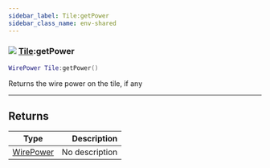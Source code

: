 ```yaml
---
sidebar_label: Tile:getPower
sidebar_class_name: env-shared
---
```


### ![](/img/wiki/shared.png) [Tile](../tile/README.md):getPower

```lua
WirePower Tile:getPower()
```

Returns the wire power on the tile, if any<br/>

-----------------
## Returns

| Type   | Description |
| ------ | ----------: |
| [WirePower](../wirepower/README.md) | No description |
